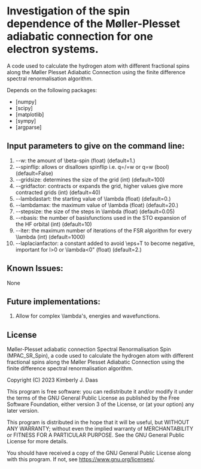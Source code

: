 # Investigation of the spin dependence of the Møller-Plesset adiabatic connection for one electron systems.
A code used to calculate the hydrogen atom with different fractional spins along the Møller Plesset Adiabatic Connection using the finite difference spectral renormalisation algorithm.

Depends on the following packages:
- [numpy]
- [scipy]
- [matplotlib]
- [sympy]
- [argparse]

## Input parameters to give on the command line:
1. --w: the amount of \beta-spin (float) (default=1.)
2. --spinflip: allows or disallows spinflip  i.e. q=/=w or q=w (bool) (default=False)
3. --gridsize: determines the size of the grid (int) (default=100)
4. --gridfactor: contracts or expands the grid, higher values give more contracted grids (int) (default=40)
5. --lambdastart: the starting value of \lambda (float) (default=0.)
6. --lambdamax: the maximum value of \lambda (float) (default=20.)
7. --stepsize: the size of the steps in \lambda (float) (default=0.05)
8. --nbasis: the number of basisfunctions used in the STO expansion of the HF orbital (int) (default=10)
9. --iter: the maximum number of iterations of the FSR algorithm for every \lambda (int) (default=1000)
10. --laplacianfactor: a constant added to avoid \eps+T to become negative, important for l>0 or \lambda<0" (float) (default=2.)

## Known Issues:
None

## Future implementations:
1. Allow for complex \lambda's, energies and wavefunctions.

## License
Møller-Plesset adiabatic connection Spectral Renormalisation Spin (MPAC_SR_Spin), a code used to calculate the hydrogen atom with different fractional spins along the Møller Plesset Adiabatic Connection using the finite difference spectral renormalisation algorithm.

Copyright (C) 2023 Kimberly J. Daas

This program is free software: you can redistribute it and/or modify it under the terms of the GNU General Public License as published by the Free Software Foundation, either version 3 of the License, or (at your option) any later version.

This program is distributed in the hope that it will be useful, but WITHOUT ANY WARRANTY; without even the implied warranty of MERCHANTABILITY or FITNESS FOR A PARTICULAR PURPOSE. See the GNU General Public License for more details.

You should have received a copy of the GNU General Public License along with this program. If not, see https://www.gnu.org/licenses/.
